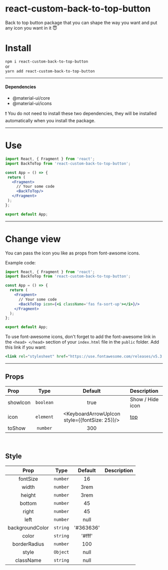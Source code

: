 # react-custom-back-to-top-button

Back to top button package that you can shape the way you want and put any icon you want in it :innocent:

Install
======

`npm i react-custom-back-to-top-button`
<br>
or
<br>
`yarn add react-custom-back-to-top-button`
<hr>

#### Dependencies
- @material-ui/core <br>
- @material-ui/icons

:exclamation: You do not need to install these two dependencies, they will be installed automatically when you install the package.

<hr>

Use
===
 ```jsx
import React, { Fragment } from 'react';
import BackToTop from 'react-custom-back-to-top-button';

const App = () => {
  return (
    <Fragment>
      // Your some code
      <BackToTop/>
    </Fragment>
  );
};

export default App;
 ```

<hr>

Change view
===========


You can pass the icon you like as props from font-awsome icons.<br>

Example code: 
```jsx 
import React, { Fragment } from 'react';
import BackToTop from 'react-custom-back-to-top-button';

const App = () => {
  return (
    <Fragment>
      // Your some code
      <BackToTop icon={<i className='fas fa-sort-up'></i>}/>
    </Fragment>
  );
};

export default App;
```

To use font-awesome icons, don't forget to add the font-awesome link in the `<head> </head>` section of your `index.html` file in the `public` folder. Add this link if you want:

```jsx
<link rel="stylesheet" href="https://use.fontawesome.com/releases/v5.3.1/css/all.css" integrity="sha384-mzrmE5qonljUremFsqc01SB46JvROS7bZs3IO2EmfFsd15uHvIt+Y8vEf7N7fWAU" crossorigin="anonymous">
```

<hr>

## Props

| Prop                     | Type      | Default                                         | Description                                    
| :----------------------- | :-------: | :------:                                        | :--------------------------------
| showIcon                 | `boolean` | true                                            | Show / Hide icon                     
| icon                     | `element` | <KeyboardArrowUpIcon style={{fontSize: 25}}/>   | [ top ](#change-icon) 
| toShow                   | `number`  | 300                                             |  

<br>

## Style

| Prop                  | Type      | Default             | Description                                    
| :-------------------: | :-------: | :-----------------: | :--------------            
| fontSize              | `number`  | 16                  |                       
| width                 | `number`  | 3rem                |                         
| height                | `number`  | 3rem                |    
| bottom                | `number`  | 45                  |  
| right                 | `number`  | 45                  |  
| left                  | `number`  | null                | 
| backgroundColor       | `string`  | '#363636'           | 
| color                 | `string`  | '#fff'              |  
| borderRadius          | `number`  | 100                 |
| style                 | `Object`  | null                |  
| className             | `string`  | null                |

